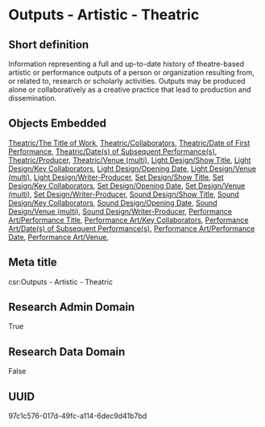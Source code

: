 # Outputs - Artistic - Theatric
## Short definition
Information representing a full and up-to-date history of theatre-based artistic or performance outputs of a person or organization resulting from, or related to, research or scholarly activities. Outputs may be produced alone or collaboratively as a creative practice that lead to production and dissemination.
## Objects Embedded
[Theatric/The Title of Work](https://github.com/EuroCRIS/CASRAI-Dictionairies/blob/main/Object-Fields/Theatric/The%20Title%20of%20Work.md), [Theatric/Collaborators](https://github.com/EuroCRIS/CASRAI-Dictionairies/blob/main/Object-Fields/Theatric/Collaborators.md), [Theatric/Date of First Performance](https://github.com/EuroCRIS/CASRAI-Dictionairies/blob/main/Object-Fields/Theatric/Date%20of%20First%20Performance.md), [Theatric/Date(s) of Subsequent Performance(s)](https://github.com/EuroCRIS/CASRAI-Dictionairies/blob/main/Object-Fields/Theatric/Date(s)%20of%20Subsequent%20Performance(s).md), [Theatric/Producer](https://github.com/EuroCRIS/CASRAI-Dictionairies/blob/main/Object-Fields/Theatric/Producer.md), [Theatric/Venue (multi)](https://github.com/EuroCRIS/CASRAI-Dictionairies/blob/main/Object-Fields/Theatric/Venue%20(multi).md), [Light Design/Show Title](https://github.com/EuroCRIS/CASRAI-Dictionairies/blob/main/Object-Fields/Light%20Design/Show%20Title.md), [Light Design/Key Collaborators](https://github.com/EuroCRIS/CASRAI-Dictionairies/blob/main/Object-Fields/Light%20Design/Key%20Collaborators.md), [Light Design/Opening Date](https://github.com/EuroCRIS/CASRAI-Dictionairies/blob/main/Object-Fields/Light%20Design/Opening%20Date.md), [Light Design/Venue (multi)](https://github.com/EuroCRIS/CASRAI-Dictionairies/blob/main/Object-Fields/Light%20Design/Venue%20(multi).md), [Light Design/Writer-Producer](https://github.com/EuroCRIS/CASRAI-Dictionairies/blob/main/Object-Fields/Light%20Design/Writer-Producer.md), [Set Design/Show Title](https://github.com/EuroCRIS/CASRAI-Dictionairies/blob/main/Object-Fields/Set%20Design/Show%20Title.md), [Set Design/Key Collaborators](https://github.com/EuroCRIS/CASRAI-Dictionairies/blob/main/Object-Fields/Set%20Design/Key%20Collaborators.md), [Set Design/Opening Date](https://github.com/EuroCRIS/CASRAI-Dictionairies/blob/main/Object-Fields/Set%20Design/Opening%20Date.md), [Set Design/Venue (multi)](https://github.com/EuroCRIS/CASRAI-Dictionairies/blob/main/Object-Fields/Set%20Design/Venue%20(multi).md), [Set Design/Writer-Producer](https://github.com/EuroCRIS/CASRAI-Dictionairies/blob/main/Object-Fields/Set%20Design/Writer-Producer.md), [Sound Design/Show Title](https://github.com/EuroCRIS/CASRAI-Dictionairies/blob/main/Object-Fields/Sound%20Design/Show%20Title.md), [Sound Design/Key Collaborators](https://github.com/EuroCRIS/CASRAI-Dictionairies/blob/main/Object-Fields/Sound%20Design/Key%20Collaborators.md), [Sound Design/Opening Date](https://github.com/EuroCRIS/CASRAI-Dictionairies/blob/main/Object-Fields/Sound%20Design/Opening%20Date.md), [Sound Design/Venue (multi)](https://github.com/EuroCRIS/CASRAI-Dictionairies/blob/main/Object-Fields/Sound%20Design/Venue%20(multi).md), [Sound Design/Writer-Producer](https://github.com/EuroCRIS/CASRAI-Dictionairies/blob/main/Object-Fields/Sound%20Design/Writer-Producer.md), [Performance Art/Performance Title](https://github.com/EuroCRIS/CASRAI-Dictionairies/blob/main/Object-Fields/Performance%20Art/Performance%20Title.md), [Performance Art/Key Collaborators](https://github.com/EuroCRIS/CASRAI-Dictionairies/blob/main/Object-Fields/Performance%20Art/Key%20Collaborators.md), [Performance Art/Date(s) of Subsequent Performance(s)](https://github.com/EuroCRIS/CASRAI-Dictionairies/blob/main/Object-Fields/Performance%20Art/Date(s)%20of%20Subsequent%20Performance(s).md), [Performance Art/Performance Date](https://github.com/EuroCRIS/CASRAI-Dictionairies/blob/main/Object-Fields/Performance%20Art/Performance%20Date.md), [Performance Art/Venue](https://github.com/EuroCRIS/CASRAI-Dictionairies/blob/main/Object-Fields/Performance%20Art/Venue.md), 
## Meta title
csr:Outputs - Artistic - Theatric
## Research Admin Domain
True
## Research Data Domain
False
## UUID
97c1c576-017d-49fc-a114-6dec9d41b7bd
